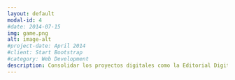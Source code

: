 ```yaml
---
layout: default
modal-id: 4
#date: 2014-07-15
img: game.png
alt: image-alt
#project-date: April 2014
#client: Start Bootstrap
#category: Web Development
description: Consolidar los proyectos digitales como la Editorial Digital o la Digitalización de Patrimonio.
---
```

